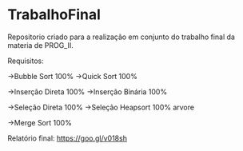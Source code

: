 # TrabalhoFinal
Repositorio criado para a realização em conjunto do trabalho final da materia de PROG_II. 

Requisitos:

->Bubble Sort  100%
->Quick Sort   100% 


->Inserção Direta  100% 
->Inserção Binária 100%


->Seleção Direta  100%
->Seleção Heapsort  100% arvore


->Merge Sort  100%


Relatório final: https://goo.gl/v018sh
